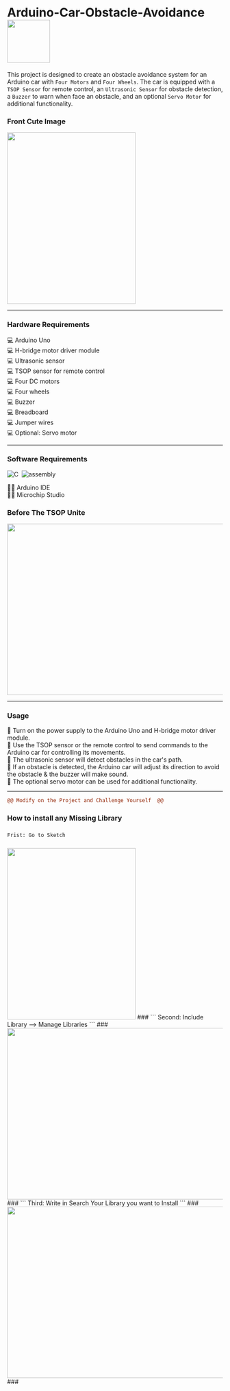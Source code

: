 # Arduino-Car-Obstacle-Avoidance<img src="https://i.stack.imgur.com/022Fl.gif" width="100">

This project is designed to create an obstacle avoidance system for an Arduino car with `Four Motors` and `Four Wheels`. The car is equipped with a `TSOP Sensor` for remote control, an `Ultrasonic Sensor` for obstacle detection, a `Buzzer` to warn when face an obstacle,  and an optional `Servo Motor` for additional functionality. 

### Front Cute Image 
<img src="https://github.com/MennahMabrouk/Arduino-Car-Obstacle-Avoidance/assets/101124995/ae86e04b-ccd2-4353-b41b-00c2fb017533" width="300" height="400">

*************

### Hardware Requirements
<p>
💻 Arduino Uno <br>
💻 H-bridge motor driver module <br>
💻 Ultrasonic sensor <br>
💻 TSOP sensor for remote control <br>
💻 Four DC motors <br>
💻 Four wheels <br>
💻 Buzzer <br> 
💻 Breadboard <br>
💻 Jumper wires <br>
💻 Optional: Servo motor </p>

*************

### Software Requirements 
![C](https://img.shields.io/badge/C-05122A?style=for-the-badge&logo=c&logoColor=white)&nbsp;
![assembly](https://img.shields.io/badge/assembly-05122A?style=for-the-badge&logo=assembly&logoColor=white)&nbsp;
<p>
👩‍💻 Arduino IDE <br>
👩‍💻 Microchip Studio </p>

### Before The TSOP Unite 
<img src="https://github.com/MennahMabrouk/Arduino-Car-Obstacle-Avoidance/assets/101124995/915cf105-162d-4678-875a-054a2983e93e" width="600" height="400">

*************

### Usage
<p>
📌 Turn on the power supply to the Arduino Uno and H-bridge motor driver module. <br>
📌 Use the TSOP sensor or the remote control to send commands to the Arduino car for controlling its movements. <br>
📌 The ultrasonic sensor will detect obstacles in the car's path. <br>
📌 If an obstacle is detected, the Arduino car will adjust its direction to avoid the obstacle & the buzzer will make sound. <br>
📌 The optional servo motor can be used for additional functionality. </p>

*************
```diff purple
@@ Modify on the Project and Challenge Yourself  @@
```

### How to install any Missing Library 
###
```
Frist: Go to Sketch 
```
###
<img src="https://github.com/MennahMabrouk/Arduino-Car-Obstacle-Avoidance/assets/101124995/b8b7f868-09b0-44c6-970e-95f7038a492d" width="300" height="400">
###
```
Second: Include Library --> Manage Libraries 
```
###
<img src="https://github.com/MennahMabrouk/Arduino-Car-Obstacle-Avoidance/assets/101124995/9a4550bc-91e7-4f0f-8e2a-0ed5de2a7a52" width="600" height="400">
###
```
Third: Write in Search Your Library you want to Install 
```
###
<img src="https://github.com/MennahMabrouk/Arduino-Car-Obstacle-Avoidance/assets/101124995/aaba9a07-182e-48a4-9ffc-274bb84281f9" width="600" height="400">
###

